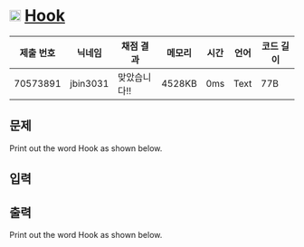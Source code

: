 # <img width="20px"  src="https://d2gd6pc034wcta.cloudfront.net/tier/1.svg" class="solvedac-tier"> [Hook](https://www.acmicpc.net/problem/10189) 

| 제출 번호 | 닉네임 | 채점 결과 | 메모리 | 시간 | 언어 | 코드 길이 |
|---|---|---|---|---|---|---|
|70573891|jbin3031|맞았습니다!! |4528KB|0ms|Text|77B|

## 문제
<p>Print out the word Hook as shown below.</p>

## 입력


## 출력
<p>Print out the word Hook as shown below.</p>

